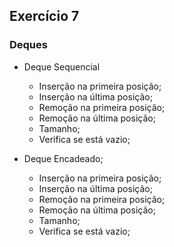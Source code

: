 ## Exercício 7

### Deques

* Deque Sequencial  
    * Inserção na primeira posição;
    * Inserção na última posição;
    * Remoção na primeira posição;
    * Remoção na última posição;
    * Tamanho;
    * Verifica se está vazio;

* Deque Encadeado;

    * Inserção na primeira posição;
    * Inserção na última posição;
    * Remoção na primeira posição;
    * Remoção na última posição;
    * Tamanho;
    * Verifica se está vazio;
